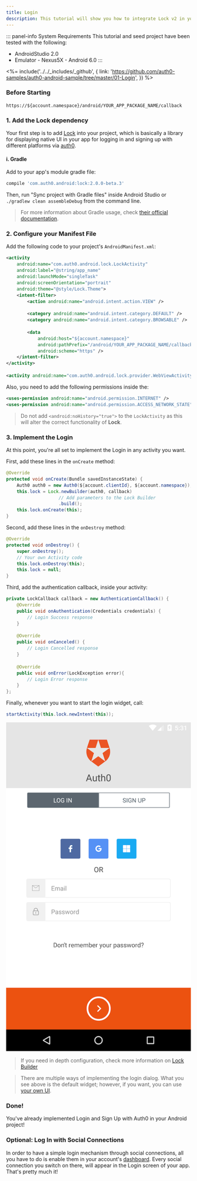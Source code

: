 ```yaml
---
title: Login
description: This tutorial will show you how to integrate Lock v2 in your Android project in order to present a login screen.
---
```


::: panel-info System Requirements
This tutorial and seed project have been tested with the following:

* AndroidStudio 2.0
* Emulator - Nexus5X - Android 6.0 
:::

  
<%= include('../../_includes/_github', {
  link: 'https://github.com/auth0-samples/auth0-android-sample/tree/master/01-Login',
}) %> 


### Before Starting

<pre><code>https://${account.namespace}/android/YOUR_APP_PACKAGE_NAME/callback</pre></code>
</div>

### 1. Add the Lock dependency

Your first step is to add [Lock](https://github.com/auth0/Lock.Android) into your project, which is basically a library for displaying native UI in your app for logging in and signing up with different platforms via [auth0](https://auth0.com/).

#### i. Gradle

Add to your app's module gradle file:

```gradle
compile 'com.auth0.android:lock:2.0.0-beta.3'
```

Then, run "Sync project with Gradle files" inside Android Studio or `./gradlew clean assembleDebug` from the command line.

> For more information about Gradle usage, check [their official documentation](http://tools.android.com/tech-docs/new-build-system/user-guide).

### 2. Configure your Manifest File

Add the following code to your project's `AndroidManifest.xml`:

```xml
<activity
    android:name="com.auth0.android.lock.LockActivity"
    android:label="@string/app_name"
    android:launchMode="singleTask"
    android:screenOrientation="portrait"
    android:theme="@style/Lock.Theme">
    <intent-filter>
        <action android:name="android.intent.action.VIEW" />

        <category android:name="android.intent.category.DEFAULT" />
        <category android:name="android.intent.category.BROWSABLE" />

        <data
            android:host="${account.namespace}"
            android:pathPrefix="/android/YOUR_APP_PACKAGE_NAME/callback"
            android:scheme="https" />
    </intent-filter>
</activity>

<activity android:name="com.auth0.android.lock.provider.WebViewActivity"></activity>
```

Also, you need to add the following permissions inside the:

```xml
<uses-permission android:name="android.permission.INTERNET" />
<uses-permission android:name="android.permission.ACCESS_NETWORK_STATE" />
```

> Do not add ``<android:noHistory="true">`` to the ``LockActivity`` as this will alter the correct functionality of **Lock**.

### 3. Implement the Login

At this point, you're all set to implement the Login in any activity you want. 

First, add these lines in the ``onCreate`` method:

```java
@Override
protected void onCreate(Bundle savedInstanceState) {
    Auth0 auth0 = new Auth0(${account.clientId}, ${account.namespace});
    this.lock = Lock.newBuilder(auth0, callback)
                    // Add parameters to the Lock Builder
                    .build();
    this.lock.onCreate(this);
}
```

Second, add these lines in the ``onDestroy`` method:

```java
@Override
protected void onDestroy() {
    super.onDestroy();
    // Your own Activity code
    this.lock.onDestroy(this);
    this.lock = null;
}
```

Third, add the authentication callback, inside your activity:

```java
private LockCallback callback = new AuthenticationCallback() {
    @Override
    public void onAuthentication(Credentials credentials) {
        // Login Success response
    }

    @Override
    public void onCanceled() {
        // Login Cancelled response
    }

    @Override
    public void onError(LockException error){
        // Login Error response
    }
};
```

Finally, whenever you want to start the login widget, call:

```java
startActivity(this.lock.newIntent(this));
```

![Lock.png](/media/articles/libraries/lock-android/login.png)

> If you need in depth configuration, check more information on [Lock Builder](https://auth0.com/docs/libraries/lock-android#lock-builder)

> There are multiple ways of implementing the login dialog. What you see above is the default widget; however, if you want, you can use [your own UI](02-custom-login.md).

### Done!

You've already implemented Login and Sign Up with Auth0 in your Android project!



### Optional: Log In with Social Connections

In order to have a simple login mechanism through social connections, all you have to do is enable them in your account's [dashboard](${uiURL}/#/connections/social). Every social connection you switch on there, will appear in the Login screen of your app. That's pretty much it!